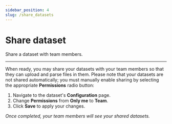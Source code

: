 ```yaml
---
sidebar_position: 4
slug: /share_datasets
---
```


# Share dataset

Share a dataset with team members.

---

When ready, you may share your datasets with your team members so that they can upload and parse files in them. Please note that your datasets are not shared automatically; you must manually enable sharing by selecting the appropriate **Permissions** radio button:

1. Navigate to the dataset's **Configuration** page.
2. Change **Permissions** from **Only me** to **Team**.
3. Click **Save** to apply your changes.

*Once completed, your team members will see your shared datasets.*